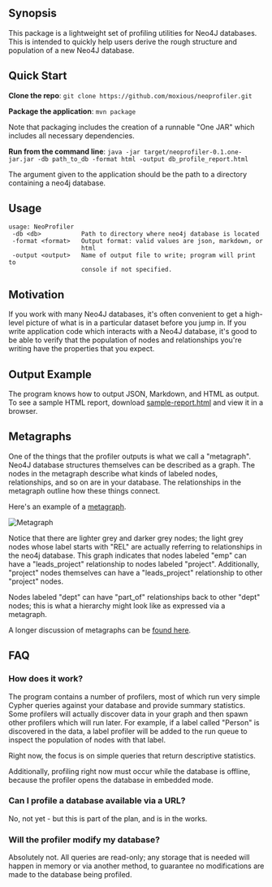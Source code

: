 ## Synopsis

This package is a lightweight set of profiling utilities for Neo4J databases.
This is intended to quickly help users derive the rough structure and
population of a new Neo4J database.

## Quick Start

**Clone the repo**: `git clone https://github.com/moxious/neoprofiler.git`

**Package the application**:  `mvn package`

Note that packaging includes the creation of a runnable "One JAR" which includes all necessary dependencies.

**Run from the command line**: 
`java -jar target/neoprofiler-0.1.one-jar.jar -db path_to_db -format html -output db_profile_report.html`

The argument given to the application should be the path to a directory containing a neo4j database.

## Usage

```
usage: NeoProfiler
 -db <db>           Path to directory where neo4j database is located
 -format <format>   Output format: valid values are json, markdown, or
                    html
 -output <output>   Name of output file to write; program will print to
                    console if not specified.
```

## Motivation

If you work with many Neo4J databases, it's often convenient to get a
high-level picture of what is in a particular dataset before you jump in.  If
you write application code which interacts with a Neo4J database, it's good to
be able to verify that the population of nodes and relationships you're writing
have the properties that you expect.

## Output Example

The program knows how to output JSON, Markdown, and HTML as output.   To see
a sample HTML report, download [sample-report.html](sample-report.html) and
view it in a browser.

## Metagraphs

One of the things that the profiler outputs is what we call a "metagraph".  Neo4J
database structures themselves can be described as a graph.  The nodes in the metagraph
describe what kinds of labeled nodes, relationships, and so on are in your database.
The relationships in the metagraph outline how these things connect.

Here's an example of a [metagraph](https://imgur.com/qsPvQFY).

<img src="https://i.imgur.com/qsPvQFY.png" alt="Metagraph"/>

Notice that there are lighter grey and darker grey nodes; the light grey nodes whose label
starts with "REL" are actually referring to relationships in the neo4j database.  This 
graph indicates that nodes labeled "emp" can have a "leads_project" relationship to nodes
labeled "project".   Additionally, "project" nodes themselves can have a "leads_project"
relationship to other "project" nodes.   

Nodes labeled "dept" can have "part_of" relationships back to other "dept" nodes; this is
what a hierarchy might look like as expressed via a metagraph. 
  
A longer discussion of metagraphs can be [found here](http://gist.neo4j.org/?8640853).

## FAQ

### How does it work?

The program contains a number of profilers, most of which run very simple
Cypher queries against your database and provide summary statistics.  Some
profilers will actually discover data in your graph and then spawn other
profilers which will run later.  For example, if a label called "Person" is
discovered in the data, a label profiler will be added to the run queue to 
inspect the population of nodes with that label.

Right now, the focus is on simple queries that return descriptive statistics.

Additionally, profiling right now must occur while the database is offline,
because the profiler opens the database in embedded mode.

### Can I profile a database available via a URL?

No, not yet - but this is part of the plan, and is in the works.

### Will the profiler modify my database?

Absolutely not.  All queries are read-only; any storage that is needed will
happen in memory or via another method, to guarantee no modifications are
made to the database being profiled.



